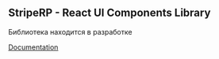 ## StripeRP - React UI Components Library

Библиотека находится в разработке

<a href="https://moretti93.github.io/stripe-rp-ui/" target="_blank">Documentation</a>